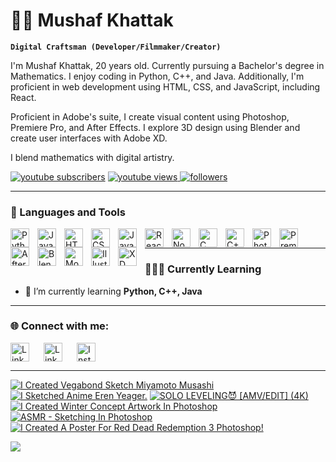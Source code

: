 # 🏄‍♂️ Mushaf Khattak

**`Digital Craftsman (Developer/Filmmaker/Creator)`**

I'm Mushaf Khattak, 20 years old. Currently pursuing a Bachelor's degree in Mathematics. I enjoy coding in Python, C++, and Java. Additionally, I'm proficient in web development using HTML, CSS, and JavaScript, including React.

Proficient in Adobe's suite, I create visual content using Photoshop, Premiere Pro, and After Effects. I explore 3D design using Blender and create user interfaces with Adobe XD.

I blend mathematics with digital artistry.

<p align="left">
      <a href="https://www.youtube.com/@mushafalam">
         <img alt="youtube subscribers" title="Subscribe to my YouTube channel" src="https://custom-icon-badges.demolab.com/youtube/channel/subscribers/UCvNkM9g5cPN6OGpWt_Q4EPg?color=%23E05D44&label=SUBSCRIBE&logo=video&logoColor=white&style=for-the-badge&labelColor=CE4630"/></a> 
      </a>
      <a href="https://www.youtube.com/@mushafalam">
         <img alt="youtube views" title="YouTube views" src="https://custom-icon-badges.demolab.com/youtube/channel/views/UCvNkM9g5cPN6OGpWt_Q4EPg?color=%23E1AD0E&logo=eye&logoColor=white&style=for-the-badge&labelColor=C79600"/>
      </a>
      <a href="https://github.com/mushafkhan7?tab=followers">
         <img alt="followers" title="Follow me on Github" src="https://custom-icon-badges.demolab.com/github/followers/mushafkhan7?color=236ad3&labelColor=1155ba&style=for-the-badge&logo=person-add&label=Follow&logoColor=white"/>
      </a>
         
   </p>


---
### 🧰 Languages and Tools

<img align="left" alt="Python" width="30px" style="padding-right:10px;" src="https://cdn.jsdelivr.net/gh/devicons/devicon/icons/python/python-plain.svg" />
<img align="left" alt="Java" width="30px" style="padding-right:10px;" src="https://cdn.jsdelivr.net/gh/devicons/devicon/icons/java/java-original.svg"/>
<img align="left" alt="HTML" width="30px" style="padding-right:10px;" src="https://cdn.jsdelivr.net/gh/devicons/devicon/icons/html5/html5-plain.svg" />
<img align="left" alt="CSS" width="30px" style="padding-right:10px;" src="https://cdn.jsdelivr.net/gh/devicons/devicon/icons/css3/css3-plain.svg" />
<img align="left" alt="JavaScript" width="30px" style="padding-right:10px;" src="https://cdn.jsdelivr.net/gh/devicons/devicon/icons/javascript/javascript-plain.svg" />
<img align="left" alt="React" width="30px" style="padding-right:10px;" src="https://cdn.jsdelivr.net/gh/devicons/devicon/icons/react/react-original.svg" />
<img align="left" alt="NodeJS" width="30px" style="padding-right:10px;" src="https://cdn.jsdelivr.net/gh/devicons/devicon/icons/nodejs/nodejs-original.svg" />
<img align="left" alt="C" width="30px" style="padding-right:10px;" src="https://cdn.jsdelivr.net/gh/devicons/devicon@latest/icons/c/c-original.svg" />     
<img align="left" alt="C++" width="30px" style="padding-right:10px;" src="https://cdn.jsdelivr.net/gh/devicons/devicon@latest/icons/cplusplus/cplusplus-original.svg"/> 
<img align="left" alt="Photoshop" width="30px" style="padding-right:10px;" src="https://cdn.jsdelivr.net/gh/devicons/devicon@latest/icons/photoshop/photoshop-original.svg"/>
<img align="left" alt="Premiere Pro" width="30px" style="padding-right:10px;" src="https://cdn.jsdelivr.net/gh/devicons/devicon@latest/icons/premierepro/premierepro-original.svg"/> 
<img align="left" alt="After Effects" width="30px" style="padding-right:10px;" src="https://cdn.jsdelivr.net/gh/devicons/devicon@latest/icons/aftereffects/aftereffects-original.svg"/> 
<img align="left" alt="Blender" width="30px" style="padding-right:10px;" src="https://cdn.jsdelivr.net/gh/devicons/devicon@latest/icons/blender/blender-original.svg"/> 
<img align="left" alt="Mocha" width="30px" style="padding-right:10px;" src="https://cdn.jsdelivr.net/gh/devicons/devicon@latest/icons/mocha/mocha-original.svg"/> 
<img align="left" alt="Illustrator" width="30px" style="padding-right:10px;" src="https://cdn.jsdelivr.net/gh/devicons/devicon@latest/icons/illustrator/illustrator-plain.svg"/> 
<img align="left" alt="XD" width="30px" style="padding-right:10px;" src="https://cdn.jsdelivr.net/gh/devicons/devicon@latest/icons/xd/xd-original.svg"/>     
          
<br />
        

---
### 🧑🏻‍💻 Currently Learning

- 🌱 I’m currently learning **Python, C++, Java**
  
---

<h3 align="left">🌐 Connect with me:</h3>
<p align="left">
    <a href="https://linkedin.com/in/mushafkhan7" target="_blank">
        <img align="left" alt="LinkedIn" width="30px" style="padding-right:20px;" src="https://cdn.jsdelivr.net/gh/devicons/devicon@latest/icons/linkedin/linkedin-original.svg"/>         
    </a>
    <a href="https://fb.com/mushafkhan07" target="_blank">
        <img align="left" alt="LinkedIn" width="30px" style="padding-right:20px;" src="https://cdn.jsdelivr.net/gh/devicons/devicon@latest/icons/facebook/facebook-original.svg"/>
    </a>
    <a href="https://instagram.com/mushafkhan7" target="_blank">
        <img align="center" alt="Instagram" width="30px" style="padding-right:20px;" src="https://raw.githubusercontent.com/rahuldkjain/github-profile-readme-generator/master/src/images/icons/Social/instagram.svg" />
    </a>
   </p>

---

<!-- BEGIN YOUTUBE-CARDS -->
[![I Created Vegabond Sketch Miyamoto Musashi](https://ytcards.demolab.com/?id=SPbN6j5TFY0&title=I+Created+Vegabond+Sketch+Miyamoto+Musashi&lang=en&timestamp=1722654780&background_color=%230d1117&title_color=%23ffffff&stats_color=%23dedede&max_title_lines=1&width=250&border_radius=5 "I Created Vegabond Sketch Miyamoto Musashi")](https://www.youtube.com/watch?v=SPbN6j5TFY0)
[![I Sketched Anime Eren Yeager.](https://ytcards.demolab.com/?id=GEHBQyF8Pis&title=I+Sketched+Anime+Eren+Yeager.&lang=en&timestamp=1722326869&background_color=%230d1117&title_color=%23ffffff&stats_color=%23dedede&max_title_lines=1&width=250&border_radius=5 "I Sketched Anime Eren Yeager.")](https://www.youtube.com/watch?v=GEHBQyF8Pis)
[![SOLO LEVELING😈 [AMV/EDIT] (4K)](https://ytcards.demolab.com/?id=cCeduaMkjGQ&title=SOLO+LEVELING%F0%9F%98%88+%5BAMV%2FEDIT%5D+%284K%29&lang=en&timestamp=1707725467&background_color=%230d1117&title_color=%23ffffff&stats_color=%23dedede&max_title_lines=1&width=250&border_radius=5 "SOLO LEVELING😈 [AMV/EDIT] (4K)")](https://www.youtube.com/watch?v=cCeduaMkjGQ)
[![I Created Winter Concept Artwork In Photoshop](https://ytcards.demolab.com/?id=nAKRUPX5GPs&title=I+Created+Winter+Concept+Artwork+In+Photoshop&lang=en&timestamp=1694680758&background_color=%230d1117&title_color=%23ffffff&stats_color=%23dedede&max_title_lines=1&width=250&border_radius=5 "I Created Winter Concept Artwork In Photoshop")](https://www.youtube.com/watch?v=nAKRUPX5GPs)
[![ASMR - Sketching In Photoshop](https://ytcards.demolab.com/?id=Af20ZHlQ0lk&title=ASMR+-+Sketching+In+Photoshop&lang=en&timestamp=1694515389&background_color=%230d1117&title_color=%23ffffff&stats_color=%23dedede&max_title_lines=1&width=250&border_radius=5 "ASMR - Sketching In Photoshop")](https://www.youtube.com/watch?v=Af20ZHlQ0lk)
[![I Created A Poster For Red Dead Redemption 3 Photoshop!](https://ytcards.demolab.com/?id=4S53gInRrAs&title=I+Created+A+Poster+For+Red+Dead+Redemption+3+Photoshop%21&lang=en&timestamp=1694002585&background_color=%230d1117&title_color=%23ffffff&stats_color=%23dedede&max_title_lines=1&width=250&border_radius=5 "I Created A Poster For Red Dead Redemption 3 Photoshop!")](https://www.youtube.com/watch?v=4S53gInRrAs)
<!-- END YOUTUBE-CARDS -->

[<img src="https://custom-icon-badges.demolab.com/badge/-Subscribe%20For%20More-red?style=for-the-badge&logo=video&logoColor=white"/>](https://www.youtube.com/@mushafalam)
